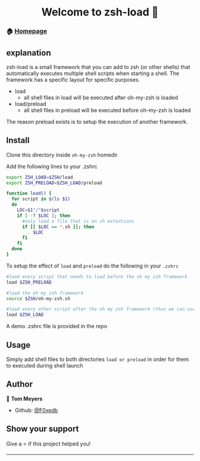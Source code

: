 <h1 align="center">Welcome to zsh-load 👋</h1>

### 🏠 [Homepage](https://tos.pbfp.xyz)

## explanation
zsh-load is a small framework that you can add to zsh (or other shells) that automatically executes multiple shell scripts when starting a shell.
The framework has a specific layout for specific purposes.

* load
  * all shell files in load will be executed after oh-my-zsh is loaded
* load/preload
  * all shell files in preload will be executed before oh-my-zsh is loaded

The reason preload exists is to setup the execution of another framework.

## Install
Clone this directory inside `oh-my-zsh` homedir

Add the following lines to your .zshrc

```sh
export ZSH_LOAD=$ZSH/load
export ZSH_PRELOAD=$ZSH_LOAD/preload

function load() {
  for script in $(ls $1)
  do
    LOC=$1"/"$script
    if [ -f $LOC ]; then
      #only load a file that is an sh extentions
      if [[ $LOC == *.sh ]]; then
        . $LOC
      fi
    fi
  done
}
```

To setup the effect of `load` and `preload` do the following in your `.zshrc`

```sh
#load every script that needs to load before the oh my zsh framework
load $ZSH_PRELOAD

#load the oh my zsh framework
source $ZSH/oh-my-zsh.sh

#load every other script after the oh my zsh framework (thus we can use its functions)
load $ZSH_LOAD
```

A demo .zshrc file is provided in the repo

## Usage
Simply add shell files to both directories `load or preload` in order for them to executed during shell launch


## Author

👤 **Tom Meyers**

* Github: [@F0xedb](https://github.com/F0xedb)

## Show your support

Give a ⭐️ if this project helped you!

---


